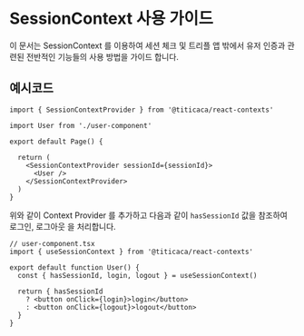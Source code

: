 # SessionContext 사용 가이드

이 문서는 SessionContext 를 이용하여 세션 체크 및 트리플 앱 밖에서 유저 인증과 관련된 전반적인
기능들의 사용 방법을 가이드 합니다.

## 예시코드

```tsx
import { SessionContextProvider } from '@titicaca/react-contexts'

import User from './user-component'

export default Page() {

  return (
    <SessionContextProvider sessionId={sessionId}>
      <User />
    </SessionContextProvider>
  )
}
```

위와 같이 Context Provider 를 추가하고 다음과 같이 `hasSessionId` 값을 참조하여 로그인, 로그아웃
을 처리합니다.

```tsx
// user-component.tsx
import { useSessionContext } from '@titicaca/react-contexts'

export default function User() {
  const { hasSessionId, login, logout } = useSessionContext()

  return { hasSessionId
    ? <button onClick={login}>login</button>
    : <button onClick={logout}>logout</button>
  }
}
```
